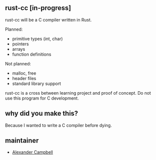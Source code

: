 
rust-cc \[in-progress\]
-----------------------

rust-cc will be a C compiler written in Rust.

Planned:

 - primitive types (int, char)
 - pointers
 - arrays
 - function definitions

Not planned:

 - malloc, free
 - header files
 - standard library support

rust-cc is a cross between learning project and proof of concept. Do not use
this program for C development.


why did you make this?
----------------------

Because I wanted to write a C compiler before dying.


maintainer
----------

 - [Alexander Campbell](mailto:alexanderhcampbell@gmail.com)

